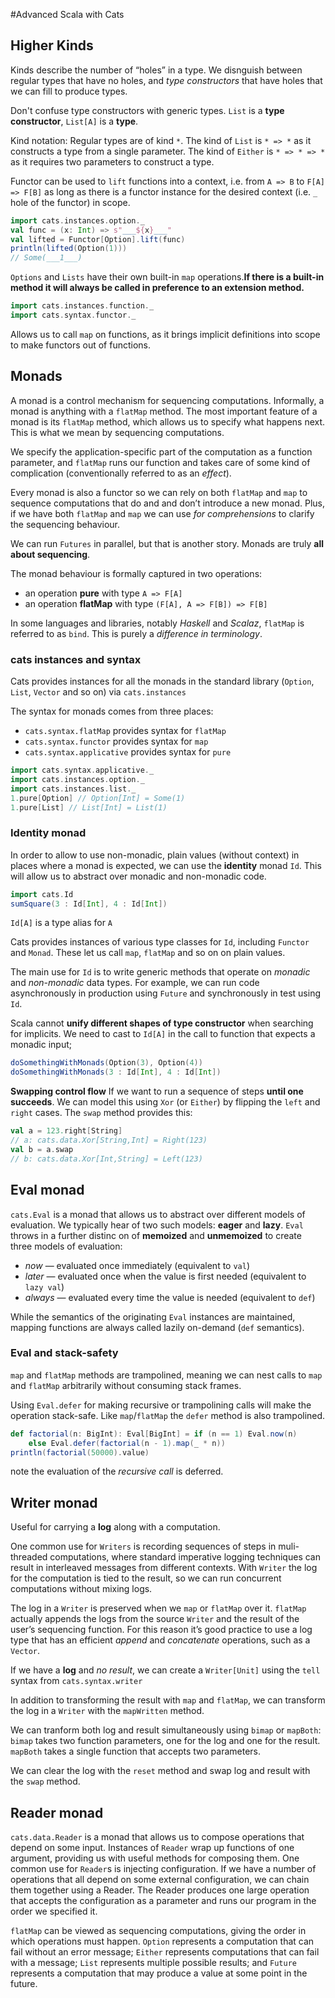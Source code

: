 #Advanced Scala with Cats

## Higher Kinds

Kinds describe the number of “holes” in a type. We disnguish between regular types that have no holes, and _type constructors_ that have holes that we can fill to produce types.

Don't confuse type constructors with generic types. `List` is a **type constructor**, `List[A]` is a **type**.

Kind notation: Regular types are of kind `*`. The kind of `List` is `* => *` as it constructs a type from a single parameter. The kind of `Either` is `* => * => *` as it requires two parameters to construct a type.


Functor can be used to `lift` functions into a context, i.e. from `A => B` to `F[A] => F[B]` as long as there is a functor instance for the desired context (i.e. `_` hole of the functor) in scope.

```scala
import cats.instances.option._
val func = (x: Int) => s"___${x}___"
val lifted = Functor[Option].lift(func)
println(lifted(Option(1)))
// Some(___1___)
```

`Options` and `Lists` have their own built-in `map` operations.**If there is a built-in method it will always be called in preference to an extension method.** 


```scala
import cats.instances.function._
import cats.syntax.functor._
```

Allows us to call `map` on functions, as it brings implicit definitions into scope to make functors out of functions.


## Monads

A monad is a control mechanism for sequencing computations. Informally, a monad is anything with a `flatMap` method. The most important feature of a monad is its `flatMap` method, which allows us to specify what happens next. This is what we mean by sequencing computations.

We specify the application-specific part of the computation as a function parameter, and `flatMap` runs our function and takes care of some kind of complication (conventionally referred to as an _effect_).

Every monad is also a functor so we can rely on both `flatMap` and `map` to sequence computations that do and and don’t introduce a new monad. Plus, if we have both `flatMap` and `map` we can use _for comprehensions_ to clarify the sequencing behaviour.

We can run `Futures` in parallel, but that is another story. Monads are truly **all about sequencing**.

The monad behaviour is formally captured in two operations:
 - an operation **pure** with type `A => F[A]`
 - an operation **flatMap** with type `(F[A], A => F[B]) => F[B]`

In some languages and libraries, notably _Haskell_ and _Scalaz_, `flatMap` is referred to as `bind`. This is purely a _difference in terminology_.

### cats instances and syntax

Cats provides instances for all the monads in the standard library (`Option`, `List`, `Vector` and so on) via `cats.instances`

The syntax for monads comes from three places:
 - `cats.syntax.flatMap` provides syntax for `flatMap`
 - `cats.syntax.functor` provides syntax for `map`
 - `cats.syntax.applicative` provides syntax for `pure`


```scala
import cats.syntax.applicative._
import cats.instances.option._
import cats.instances.list._
1.pure[Option] // Option[Int] = Some(1)
1.pure[List] // List[Int] = List(1)
```

### Identity monad

In order to allow to use non-monadic, plain values (without context) in places where a monad is expected, we can use the **identity** monad `Id`. This will allow us to abstract over monadic and non-monadic code.

```scala
import cats.Id
sumSquare(3 : Id[Int], 4 : Id[Int])
```

`Id[A]` is a type alias for `A`

Cats provides instances of various type classes for `Id`, including `Functor` and `Monad`. These let us call `map`, `flatMap` and so on on plain values.

The main use for `Id` is to write generic methods that operate on _monadic_ and _non-monadic_ data types. For example, we can run code asynchronously in production using `Future` and synchronously in test using `Id`.

Scala cannot **unify different shapes of type constructor** when searching for implicits. We need to cast to `Id[A]` in the call to function that expects a monadic input;

```scala
doSomethingWithMonads(Option(3), Option(4))
doSomethingWithMonads(3 : Id[Int], 4 : Id[Int])
```

**Swapping control flow**
If  we want to run a sequence of steps **until one succeeds**. We can model this using `Xor` (or `Either`) by flipping the `left` and `right` cases. The `swap` method provides this:

```scala
val a = 123.right[String]
// a: cats.data.Xor[String,Int] = Right(123)
val b = a.swap
// b: cats.data.Xor[Int,String] = Left(123)
```

## Eval monad

`cats.Eval` is a monad that allows us to abstract over different models of evaluation. We typically hear of two such models: **eager** and **lazy**. `Eval` throws in a further distinc on of **memoized** and **unmemoized** to create three models of evaluation:

 - _now_ — evaluated once immediately (equivalent to `val`)
 - _later_ — evaluated once when the value is first needed (equivalent to `lazy val`)
 - _always_ — evaluated every time the value is needed (equivalent to `def`)

While the semantics of the originating `Eval` instances are maintained, mapping functions are always called lazily on-demand (`def` semantics).

### Eval and stack-safety

`map` and `flatMap` methods are trampolined, meaning we can nest calls to `map` and `flatMap` arbitrarily without consuming stack frames.

Using `Eval.defer` for making recursive or trampolining calls will make the operation stack-safe. Like `map`/`flatMap` the `defer` method is also trampolined.

```scala
def factorial(n: BigInt): Eval[BigInt] = if (n == 1) Eval.now(n) 
    else Eval.defer(factorial(n - 1).map(_ * n))
println(factorial(50000).value)
```

note the evaluation of the _recursive call_ is deferred.

## Writer monad

Useful for carrying a **log** along with a computation.

One common use for `Writers` is recording sequences of steps in muli-threaded computations, where standard imperative logging techniques can result in interleaved messages from different contexts. With `Writer` the log for the computation is tied to the result, so we can run concurrent computations without mixing logs.

The log in a `Writer` is preserved when we `map` or `flatMap` over it. `flatMap` actually appends the logs from the source `Writer` and the result of the user’s sequencing function. For this reason it’s good practice to use a log type that has an efficient _append_ and _concatenate_ operations, such as a `Vector`.

If we have a **log** and _no result_, we can create a `Writer[Unit]` using the `tell` syntax from `cats.syntax.writer`

In addition to transforming the result with `map` and `flatMap`, we can transform the log in a `Writer` with the `mapWritten` method.

We can tranform both log and result simultaneously using `bimap` or `mapBoth`: `bimap` takes two function parameters, one for the log and one for the result. `mapBoth` takes a single function that accepts two parameters.

We can clear the log with the `reset` method and swap log and result with the `swap` method.

## Reader monad

`cats.data.Reader` is a monad that allows us to compose operations that depend on some input. Instances of `Reader` wrap up functions of one argument, providing us with useful methods for composing them.
One common use for `Reader`s is injecting configuration. If we have a number of operations that all depend on some external configuration, we can chain them together using a Reader. The Reader produces one large operation that accepts the configuration as a parameter and runs our program in the order we specified it.


`flatMap` can be viewed as sequencing computations, giving the order in which operations must happen. `Option` represents a computation that can fail without an error message; `Either` represents computations that can fail with a message; `List` represents multiple possible results; and `Future` represents a computation that may produce a value at some point in the future.



